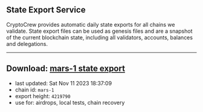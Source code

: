 ## State Export Service
CryptoCrew provides automatic daily state exports for all chains we validate. State export files can be used as genesis files and are a snapshot of the current blockchain state, including all validators, accounts, balances and delegations.

---
**Download: [mars-1 state export](https://dl.ccvalidators.com/SERVICE/mars/mars-1_export_4219790.json)**
---

- last updated: Sat Nov 11 2023 18:37:09
- chain id: `mars-1`
- export height: `4219790`
- use for: airdrops, local tests, chain recovery
